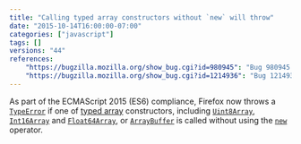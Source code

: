 ```yaml
---
title: "Calling typed array constructors without `new` will throw"
date: "2015-10-14T16:00:00-07:00"
categories: ["javascript"]
tags: []
versions: "44"
references:
    "https://bugzilla.mozilla.org/show_bug.cgi?id=980945": "Bug 980945 - Typed array constructors should not work without \"new\" per spec"
    "https://bugzilla.mozilla.org/show_bug.cgi?id=1214936": "Bug 1214936 - Make the ArrayBuffer constructor throw if invoked without 'new'"
---
```

As part of the ECMAScript 2015 (ES6) compliance, Firefox now throws a [`TypeError`](https://developer.mozilla.org/en-US/docs/Web/JavaScript/Reference/Global_Objects/TypeError) if one of [typed array](https://developer.mozilla.org/en-US/docs/Web/JavaScript/Typed_arrays) constructors, including [`Uint8Array`](https://developer.mozilla.org/en-US/docs/Web/JavaScript/Reference/Global_Objects/Uint8Array), [`Int16Array`](https://developer.mozilla.org/en-US/docs/Web/JavaScript/Reference/Global_Objects/Int16Array) and [`Float64Array`](https://developer.mozilla.org/en-US/docs/Web/JavaScript/Reference/Global_Objects/Float64Array), or [`ArrayBuffer`](https://developer.mozilla.org/en-US/docs/Web/JavaScript/Reference/Global_Objects/ArrayBuffer) is called without using the [`new`](https://developer.mozilla.org/en-US/docs/Web/JavaScript/Reference/Operators/new) operator.
